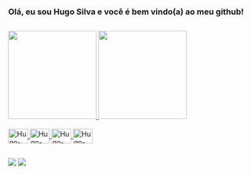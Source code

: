 ### Olá, eu sou Hugo Silva e você é bem vindo(a) ao meu github!
##

<div>
  <a href='https://github.com/HugoSilva05' target="_blank">
  <img height='180em' src='https://github-readme-stats.vercel.app/api?username=HugoSilva05&show_icons=true&theme=dark'/>
  <img height='180em' src='https://github-readme-stats.vercel.app/api/top-langs/?username=HugoSilva05&langs_count=8&theme=dark'/>
</div>

<div style="display: inline_block"><br>
  <img align="center" alt=Hugo-HTML height="30" width="40" src='https://cdn.jsdelivr.net/gh/devicons/devicon/icons/html5/html5-original.svg'>
  <img align="center" alt=Hugo-CSS height="30" width="40" src='https://cdn.jsdelivr.net/gh/devicons/devicon/icons/css3/css3-original.svg'>
  <img align="center" alt=Hugo-JS height="30" width="40" src='https://cdn.jsdelivr.net/gh/devicons/devicon/icons/javascript/javascript-original.svg'>
  <img align="center" alt=Hugo-Java height="30" width="40" src='https://cdn.jsdelivr.net/gh/devicons/devicon/icons/java/java-original.svg'>
  </a>
</div>

##

<div>
 <a href="https://www.linkedin.com/in/hugosilva05/" target="_blank"><img src="https://img.shields.io/badge/LinkedIn-0077B5?style=for-the-badge&logo=linkedin&logoColor=white" target="_blank"></a> 
 <a href="mailto:hugo.matos.silva00@gmail.com" target="_blank"><img src="https://img.shields.io/badge/Gmail-D14836?style=for-the-badge&logo=gmail&logoColor=white"></a> 
 
</div>
